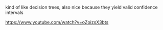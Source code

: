 kind of like decision trees, also nice because they yield valid confidence intervals

https://www.youtube.com/watch?v=oZoizsX3bts